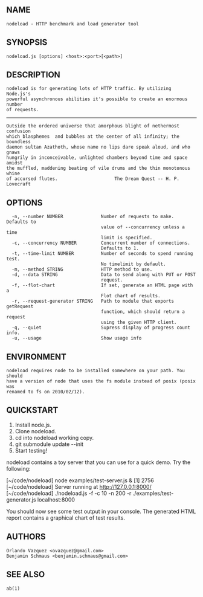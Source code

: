 NAME
----

    nodeload - HTTP benchmark and load generator tool

SYNOPSIS
--------

    nodeload.js [options] <host>:<port>[<path>]

DESCRIPTION
-----------

    nodeload is for generating lots of HTTP traffic. By utilizing Node.js's
    powerful asynchronous abilities it's possible to create an enormous number
    of requests.

----

    Outside the ordered universe that amorphous blight of nethermost confusion
    which blasphemes  and bubbles at the center of all infinity; the boundless
    daemon sultan Azathoth, whose name no lips dare speak aloud, and who gnaws
    hungrily in inconceivable, unlighted chambers beyond time and space amidst
    the muffled, maddening beating of vile drums and the thin monotonous whine
    of accursed flutes.                     The Dream Quest -- H. P. Lovecraft

OPTIONS
-------
    
      -n, --number NUMBER              Number of requests to make. Defaults to
                                       value of --concurrency unless a time
                                       limit is specified.
      -c, --concurrency NUMBER         Concurrent number of connections.
                                       Defaults to 1.
      -t, --time-limit NUMBER          Number of seconds to spend running test.
                                       No timelimit by default.
      -m, --method STRING              HTTP method to use.
      -d, --data STRING                Data to send along with PUT or POST
                                       request.
      -f, --flot-chart                 If set, generate an HTML page with a
                                       Flot chart of results.
      -r, --request-generator STRING   Path to module that exports getRequest
                                       function, which should return a request
                                       using the given HTTP client.
      -q, --quiet                      Supress display of progress count info.
      -u, --usage                      Show usage info

ENVIRONMENT
-----------

    nodeload requires node to be installed somewhere on your path. You should
    have a version of node that uses the fs module instead of posix (posix was
    renamed to fs on 2010/02/12).

QUICKSTART
----------
1. Install node.js.
2. Clone nodeload.
3. cd into nodeload working copy.
4. git submodule update --init
5. Start testing!

nodeload contains a toy server that you can use for a quick demo.
Try the following:

[~/code/nodeload] node examples/test-server.js &
[1] 2756
[~/code/nodeload] Server running at http://127.0.0.1:8000/
[~/code/nodeload] ./nodeload.js -f -c 10 -n 200 -r ./examples/test-generator.js localhost:8000

You should now see some test output in your console.  The generated HTML
report contains a graphical chart of test results.

AUTHORS
-------

    Orlando Vazquez <ovazquez@gmail.com>
    Benjamin Schmaus <benjamin.schmaus@gmail.com>

SEE ALSO
--------

    ab(1)
